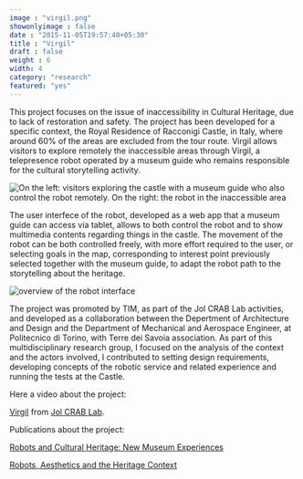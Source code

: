 ```yaml
---
image : "virgil.png"
showonlyimage : false
date : "2015-11-05T19:57:40+05:30"
title : "Virgil"
draft : false
weight : 6
width: 4
category: "research"
featured: "yes"
---
```



<!--more-->

This project focuses on the issue of inaccessibility in Cultural Heritage, due to lack of restoration and safety. The project has been developed for a specific context, the Royal Residence of Racconigi Castle, in Italy, where around 60% of the areas are excluded from the tour route. Virgil allows visitors to explore remotely the inaccessible areas through Virgil, a telepresence robot operated by a museum guide who remains responsible for the cultural storytelling activity.

![On the left: visitors exploring the castle with a museum guide who also control the robot remotely. On the right: the robot in the inaccessible area](/img/virgil3.png)

The user interfece of the robot, developed as a web app that a museum guide can access via tablet, allows to both control the robot and to show multimedia contents regarding things in the castle. The movement of the robot can be both controlled freely, with more effort required to the user, or selecting goals in the map, corresponding to interest point previously selected together with the museum guide, to adapt the robot path to the storytelling about the heritage.

![overview of the robot interface](/img/virgil2.png)

The project was promoted by TIM, as part of the Jol CRAB Lab activities, and developed as a collaboration between the Depertment of Architecture and Design and the Department of Mechanical and Aerospace Engineer, at Politecnico di Torino, with  Terre dei Savoia association. As part of this multidisciplinary research group, I focused on the analysis of the context and the actors involved, I contributed to setting design requirements, developing concepts of the robotic service and related experience and running the tests at the Castle.

Here a video about the project:
<p><a href="https://www.youtube.com/watch?v=8_Y1gduXhMs&feature=emb_title">Virgil</a> from <a href="https://www.youtube.com/watch?v=8_Y1gduXhMs&feature=emb_title">Jol CRAB Lab</a>.</p>




Publications about the project:

[Robots and Cultural Heritage: New Museum Experiences](http://artes.ucp.pt/citarj/article/view/158)

[Robots, Aesthetics and the Heritage Context](http://interactions.acm.org/archive/view/september-october-2017/robots-aesthetics-and-the-heritage-context)

